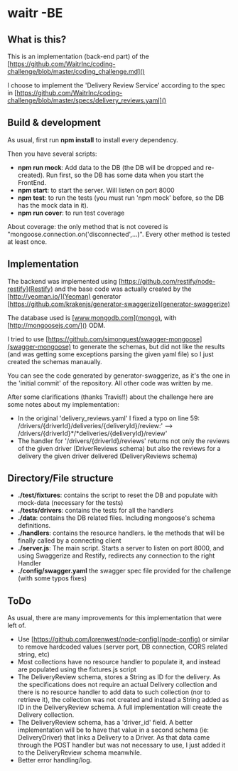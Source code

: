 # waitr -BE

## What is this?
This is an implementation (back-end part) of the [https://github.com/WaitrInc/coding-challenge/blob/master/coding_challenge.md]()

I choose to implement the 'Delivery Review Service' according to the spec in [https://github.com/WaitrInc/coding-challenge/blob/master/specs/delivery_reviews.yaml]()

## Build & development
As usual, first run **npm install** to install every dependency.

Then you have several scripts:

 - **npm run mock**: Add data to the DB (the DB will be dropped and re-created). Run first, so the DB has some data when you start the FrontEnd.
 - **npm start**: to start the server. Will listen on port 8000
 - **npm test**: to run the tests (you must run 'npm mock' before, so the DB has the mock data in it).
 - **npm run cover**: to run test coverage

About coverage: the only method that is not covered is "mongoose.connection.on('disconnected',...)". Every other method is 
tested at least once.


## Implementation
The backend was implemented using [https://github.com/restify/node-restify](Restify) and the base code was actually 
created by the [http://yeoman.io/](Yeoman) generator [https://github.com/krakenjs/generator-swaggerize](generator-swaggerize)

The database used is [www.mongodb.com](mongo), with [http://mongoosejs.com/]() ODM. 

I tried to use [https://github.com/simonguest/swagger-mongoose](swagger-mongoose) to generate the schemas, but did not 
like the results (and was getting some exceptions parsing the given yaml file) so I just created the schemas manaually.
                                                                                                           
You can see the code generated by generator-swaggerize, as it's the one in the 'initial commit' of the repository. All other code was written by me.


                                                                                                           
After some clarifications (thanks Travis!!) about the challenge here are some notes about my implementation:

 - In the original 'delivery_reviews.yaml' I fixed a typo on line 59: /drivers/{driverId}/deliveries/{deliveryId}/review:' --> /drivers/{driverId}*/*deliveries/{deliveryId}/review'
 - The handler for '/drivers/{driverId}/reviews' returns not only the reviews of the given driver (DriverReviews schema) but also the reviews for a delivery the given driver delivered (DeliveryReviews schema)
 
## Directory/File structure
 - **./test/fixtures**: contains the script to reset the DB and populate with mock-data (necessary for the tests)
 - **./tests/drivers**: contains the tests for all the handlers
 - **./data**: contains the DB related files. Including mongoose's schema definitions.
 - **./handlers**: contains the resource handlers. Ie the methods that will be finally called by a connecting client
 - **./server.js**: The main script. Starts a server to listen on port 8000, and using Swaggerize and Restify, redirects any connection to the right Handler
 - **./config/swagger.yaml** the swagger spec file provided for the challenge (with some typos fixes) 
  
## ToDo
 As usual, there are many improvements for this implementation that were left of.

  - Use [https://github.com/lorenwest/node-config](node-config) or similar to remove hardcoded values (server port, DB connection, CORS related string, etc)
  - Most collections have no resource handler to populate it, and instead are populated using the fixtures.js script
  - The DeliveryReview schema, stores a String as ID for the delivery. As the specifications does not require an actual 
  Delivery collection and there is no resource handler to add data to such collection (nor to retrieve it), the collection 
  was not created and instead a String added as ID in the DeliveryReview schema. A full implementation will create the
  Delivery collection.
  - The DeliveryReview schema, has a 'driver_id' field. A better implementation will be 
  to have that value in a second schema (ie: DeliveryDriver) that links a Delivery to a Driver. As that data came
  through the POST handler but was not necessary to use, I just added it to the DeliveryReview schema meanwhile.
  - Better error handling/log.
  
  
